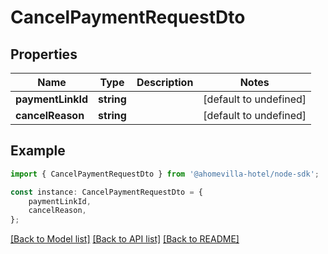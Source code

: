 # CancelPaymentRequestDto


## Properties

Name | Type | Description | Notes
------------ | ------------- | ------------- | -------------
**paymentLinkId** | **string** |  | [default to undefined]
**cancelReason** | **string** |  | [default to undefined]

## Example

```typescript
import { CancelPaymentRequestDto } from '@ahomevilla-hotel/node-sdk';

const instance: CancelPaymentRequestDto = {
    paymentLinkId,
    cancelReason,
};
```

[[Back to Model list]](../README.md#documentation-for-models) [[Back to API list]](../README.md#documentation-for-api-endpoints) [[Back to README]](../README.md)
